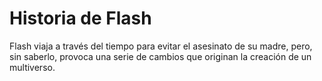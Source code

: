 # Historia de Flash

Flash viaja a través del tiempo para evitar el asesinato de su madre, pero, sin saberlo, provoca una serie de cambios que originan la creación de un multiverso.
